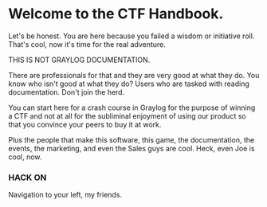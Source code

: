 # Welcome to the CTF Handbook.

Let's be honest. You are here because you failed a wisdom or initiative roll.  That's cool, now it's time for the real adventure.

THIS IS NOT GRAYLOG DOCUMENTATION.

There are professionals for that and they are very good at what they do.  You know who isn't good at what they do?  Users who are tasked with reading documentation. Don't join the herd.


You can start here for a crash course in Graylog for the purpose of winning a CTF and not at all for the subliminal enjoyment of using our product so that you convince your peers to buy it at work.

Plus the people that make this software, this game, the documentation, the events, the marketing, and even the Sales guys are cool.  Heck, even Joe is cool, now.  

### HACK ON

Navigation to your left, my friends.